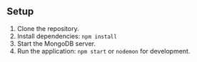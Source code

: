 ## Setup

1. Clone the repository.
2. Install dependencies: `npm install`
3. Start the MongoDB server.
4. Run the application: `npm start` or `nodemon` for development.
